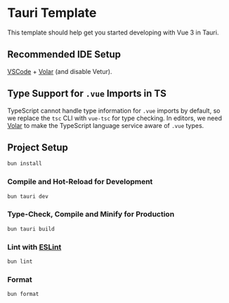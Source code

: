 # Tauri Template

This template should help get you started developing with Vue 3 in Tauri.

## Recommended IDE Setup

[VSCode](https://code.visualstudio.com/) + [Volar](https://marketplace.visualstudio.com/items?itemName=Vue.volar) (and disable Vetur).

## Type Support for `.vue` Imports in TS

TypeScript cannot handle type information for `.vue` imports by default, so we replace the `tsc` CLI with `vue-tsc` for type checking. In editors, we need [Volar](https://marketplace.visualstudio.com/items?itemName=Vue.volar) to make the TypeScript language service aware of `.vue` types.

## Project Setup

```sh
bun install
```

### Compile and Hot-Reload for Development

```sh
bun tauri dev
```

### Type-Check, Compile and Minify for Production

```sh
bun tauri build
```

### Lint with [ESLint](https://eslint.org/)

```sh
bun lint
```

### Format
```sh
bun format
```
